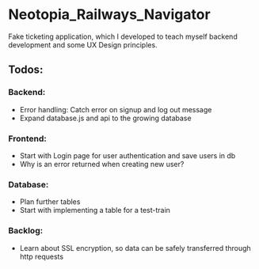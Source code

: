 # Neotopia_Railways_Navigator
 Fake ticketing application, which I developed to teach myself backend development and some UX Design principles.


## Todos:

### Backend:
- Error handling: Catch error on signup and log out message
- Expand database.js and api to the growing database

### Frontend:
- Start with Login page for user authentication and save users in db
- Why is an error returned when creating new user?

### Database:
- Plan further tables
- Start with implementing a table for a test-train


### Backlog:
- Learn about SSL encryption, so data can be safely transferred through http requests